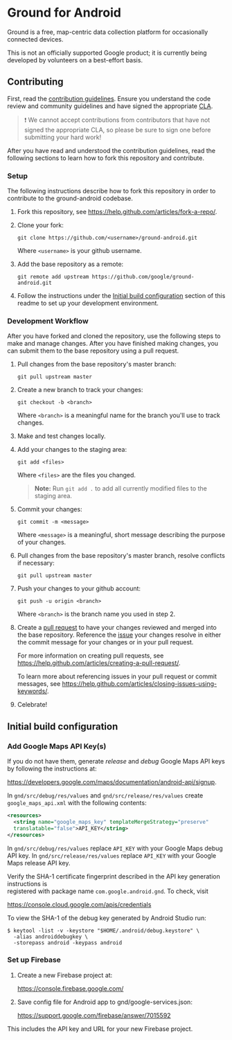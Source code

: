 # Ground for Android

Ground is a free, map-centric data collection platform for occasionally
connected devices.

This is not an officially supported Google product; it is currently
being developed by volunteers on a best-effort basis.

## Contributing

First, read the [contribution guidelines](CONTRIBUTING.md). Ensure you
understand the code review and community guidelines and have signed 
the appropriate [CLA](https://cla.developers.google.com/). 

> :exclamation: We cannot accept contributions from contributors that 
> have not signed the appropriate CLA, so please be sure to sign one 
> before submitting your hard work!

After you have read and understood the contribution guidelines, read the 
following sections to learn how to fork this repository and contribute.

### Setup

The following instructions describe how to fork this repository in order 
to contribute to the ground-android codebase.

1. Fork this repository, see <https://help.github.com/articles/fork-a-repo/>.

2. Clone your fork:
    
    `git clone https://github.com/<username>/ground-android.git`
    
    Where `<username>` is your github username.

3. Add the base repository as a remote:
    
    `git remote add upstream https://github.com/google/ground-android.git`

4. Follow the instructions under the [Initial build configuration](#initial-build-configuration) section of this readme to set up your development environment.

### Development Workflow

After you have forked and cloned the repository, use the following steps to
make and manage changes. After you have finished making changes, you can 
submit them to the base repository using a pull request. 

1. Pull changes from the base repository's master branch:
    
    `git pull upstream master`

1. Create a new branch to track your changes:
    
    `git checkout -b <branch>`
    
    Where `<branch>` is a meaningful name for the branch you'll use to track
    changes.

1. Make and test changes locally.

1. Add your changes to the staging area:
    
    `git add <files>`
    
    Where `<files>` are the files you changed.
    
    > **Note:** Run `git add .` to add all currently modified files to the staging area.

1. Commit your changes:
    
    `git commit -m <message>`
    
    Where `<message>` is a meaningful, short message describing the purpose of
    your changes.

1. Pull changes from the base repository's master branch, resolve conflicts if
   necessary:
      
    `git pull upstream master`

1. Push your changes to your github account:
    
    `git push -u origin <branch>`
    
    Where `<branch>` is the branch name you used in step 2.

1. Create a [pull request](https://help.github.com/articles/about-pull-requests/) to have your changes reviewed and merged into the base 
repository. Reference the [issue](https://github.com/google/ground-android/issues) your changes resolve in either the commit message for your changes or in your pull request. 

    For more information on creating pull requests, see <https://help.github.com/articles/creating-a-pull-request/>. 
    
    To learn more about referencing issues in your pull request or commit messages, see <https://help.github.com/articles/closing-issues-using-keywords/>.
1. Celebrate!

## Initial build configuration

### Add Google Maps API Key(s)

If you do not have them, generate *release* and *debug* Google Maps API keys by
following the instructions at:

  https://developers.google.com/maps/documentation/android-api/signup.

In `gnd/src/debug/res/values` and `gnd/src/release/res/values` create
`google_maps_api.xml` with the following contents:

``` xml
<resources>
  <string name="google_maps_key" templateMergeStrategy="preserve"
  translatable="false">API_KEY</string>
</resources>
```

In `gnd/src/debug/res/values` replace `API_KEY` with your Google Maps debug API key. In `gnd/src/release/res/values` replace
`API_KEY` with your Google Maps release API key.

Verify the SHA-1 certificate fingerprint described in the API key generation instructions is  
registered with package name `com.google.android.gnd`. To check, visit

  https://console.cloud.google.com/apis/credentials

To view the SHA-1 of the debug key generated by Android Studio run:

```
$ keytool -list -v -keystore "$HOME/.android/debug.keystore" \
  -alias androiddebugkey \
  -storepass android -keypass android
```

### Set up Firebase

1. Create a new Firebase project at:

    https://console.firebase.google.com/

2. Save config file for Android app to gnd/google-services.json:

    https://support.google.com/firebase/answer/7015592

This includes the API key and URL for your new Firebase project.

